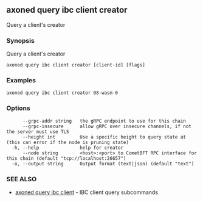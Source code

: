 ## axoned query ibc client creator

Query a client's creator

### Synopsis

Query a client's creator

```
axoned query ibc client creator [client-id] [flags]
```

### Examples

```
axoned query ibc client creator 08-wasm-0
```

### Options

```
      --grpc-addr string   the gRPC endpoint to use for this chain
      --grpc-insecure      allow gRPC over insecure channels, if not the server must use TLS
      --height int         Use a specific height to query state at (this can error if the node is pruning state)
  -h, --help               help for creator
      --node string        <host>:<port> to CometBFT RPC interface for this chain (default "tcp://localhost:26657")
  -o, --output string      Output format (text|json) (default "text")
```

### SEE ALSO

* [axoned query ibc client](axoned_query_ibc_client.md)	 - IBC client query subcommands
